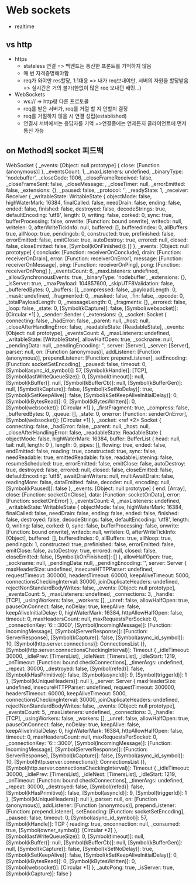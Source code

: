 # Web sockets
- realtime

## vs http
- https
  -  stateless 연결 => 백엔드는 통신한 프론트를 기억하지 않음
  - 매 번 자격증명해야함
  - req가 와야만 res할당, 1:1대응 => 내가 req보내야만, 서버의 자원을 할당받음 => 실시간은 거의 불가(한없이 많은 req 보내던 배민...)
- WebSockets
  - ws:// => http랑 다른 프로토콜
  - req를 받은 서버가, req를 거절 할 지 안할지 결정
  - req를 거절하지 않을 시 연결 성립(established)
  - 연결시 서버에서는 응답자를 기억 =>연결중에는 언제든지 클라이언트에 먼저 통신 가능

## on Method의 socket 피드백

WebSocket {
  _events: [Object: null prototype] { close: [Function (anonymous)] },
  _eventsCount: 1,
  _maxListeners: undefined,
  _binaryType: 'nodebuffer',
  _closeCode: 1006,
  _closeFrameReceived: false,
  _closeFrameSent: false,
  _closeMessage: <Buffer >,
  _closeTimer: null,
  _errorEmitted: false,
  _extensions: {},
  _paused: false,
  _protocol: '',
  _readyState: 1,
  _receiver: Receiver {
    _writableState: WritableState {
      objectMode: false,
      highWaterMark: 16384,
      finalCalled: false,
      needDrain: false,
      ending: false,
      ended: false,
      finished: false,
      destroyed: false,
      decodeStrings: true,
      defaultEncoding: 'utf8',
      length: 0,
      writing: false,
      corked: 0,
      sync: true,
      bufferProcessing: false,
      onwrite: [Function: bound onwrite],
      writecb: null,
      writelen: 0,
      afterWriteTickInfo: null,
      buffered: [],
      bufferedIndex: 0,
      allBuffers: true,
      allNoop: true,
      pendingcb: 0,
      constructed: true,
      prefinished: false,
      errorEmitted: false,
      emitClose: true,
      autoDestroy: true,
      errored: null,
      closed: false,
      closeEmitted: false,
      [Symbol(kOnFinished)]: []
    },
    _events: [Object: null prototype] {
      conclude: [Function: receiverOnConclude],
      drain: [Function: receiverOnDrain],
      error: [Function: receiverOnError],
      message: [Function: receiverOnMessage],
      ping: [Function: receiverOnPing],
      pong: [Function: receiverOnPong]
    },
    _eventsCount: 6,
    _maxListeners: undefined,
    _allowSynchronousEvents: true,
    _binaryType: 'nodebuffer',
    _extensions: {},
    _isServer: true,
    _maxPayload: 104857600,
    _skipUTF8Validation: false,
    _bufferedBytes: 0,
    _buffers: [],
    _compressed: false,
    _payloadLength: 0,
    _mask: undefined,
    _fragmented: 0,
    _masked: false,
    _fin: false,
    _opcode: 0,
    _totalPayloadLength: 0,
    _messageLength: 0,
    _fragments: [],
    _errored: false,
    _loop: false,
    _state: 0,
    [Symbol(kCapture)]: false,
    [Symbol(websocket)]: [Circular *1]
  },
  _sender: Sender {
    _extensions: {},
    _socket: Socket {
      connecting: false,
      _hadError: false,
      _parent: null,
      _host: null,
      _closeAfterHandlingError: false,
      _readableState: [ReadableState],
      _events: [Object: null prototype],
      _eventsCount: 4,
      _maxListeners: undefined,
      _writableState: [WritableState],
      allowHalfOpen: true,
      _sockname: null,
      _pendingData: null,
      _pendingEncoding: '',
      server: [Server],
      _server: [Server],
      parser: null,
      on: [Function (anonymous)],
      addListener: [Function (anonymous)],
      prependListener: [Function: prependListener],
      setEncoding: [Function: socketSetEncoding],
      _paused: false,
      timeout: 0,
      [Symbol(async_id_symbol)]: 57,
      [Symbol(kHandle)]: [TCP],
      [Symbol(lastWriteQueueSize)]: 0,
      [Symbol(timeout)]: null,
      [Symbol(kBuffer)]: null,
      [Symbol(kBufferCb)]: null,
      [Symbol(kBufferGen)]: null,
      [Symbol(kCapture)]: false,
      [Symbol(kSetNoDelay)]: true,
      [Symbol(kSetKeepAlive)]: false,
      [Symbol(kSetKeepAliveInitialDelay)]: 0,
      [Symbol(kBytesRead)]: 0,
      [Symbol(kBytesWritten)]: 0,
      [Symbol(websocket)]: [Circular *1]
    },
    _firstFragment: true,
    _compress: false,
    _bufferedBytes: 0,
    _queue: [],
    _state: 0,
    onerror: [Function: senderOnError],
    [Symbol(websocket)]: [Circular *1]
  },
  _socket: <ref *2> Socket {
    connecting: false,
    _hadError: false,
    _parent: null,
    _host: null,
    _closeAfterHandlingError: false,
    _readableState: ReadableState {
      objectMode: false,
      highWaterMark: 16384,
      buffer: BufferList { head: null, tail: null, length: 0 },
      length: 0,
      pipes: [],
      flowing: true,
      ended: false,
      endEmitted: false,
      reading: true,
      constructed: true,
      sync: false,
      needReadable: true,
      emittedReadable: false,
      readableListening: false,
      resumeScheduled: true,
      errorEmitted: false,
      emitClose: false,
      autoDestroy: true,
      destroyed: false,
      errored: null,
      closed: false,
      closeEmitted: false,
      defaultEncoding: 'utf8',
      awaitDrainWriters: null,
      multiAwaitDrain: false,
      readingMore: false,
      dataEmitted: false,
      decoder: null,
      encoding: null,
      [Symbol(kPaused)]: false
    },
    _events: [Object: null prototype] {
      end: [Array],
      close: [Function: socketOnClose],
      data: [Function: socketOnData],
      error: [Function: socketOnError]
    },
    _eventsCount: 4,
    _maxListeners: undefined,
    _writableState: WritableState {
      objectMode: false,
      highWaterMark: 16384,
      finalCalled: false,
      needDrain: false,
      ending: false,
      ended: false,
      finished: false,
      destroyed: false,
      decodeStrings: false,
      defaultEncoding: 'utf8',
      length: 0,
      writing: false,
      corked: 0,
      sync: false,
      bufferProcessing: false,
      onwrite: [Function: bound onwrite],
      writecb: null,
      writelen: 0,
      afterWriteTickInfo: [Object],
      buffered: [],
      bufferedIndex: 0,
      allBuffers: true,
      allNoop: true,
      pendingcb: 1,
      constructed: true,
      prefinished: false,
      errorEmitted: false,
      emitClose: false,
      autoDestroy: true,
      errored: null,
      closed: false,
      closeEmitted: false,
      [Symbol(kOnFinished)]: []
    },
    allowHalfOpen: true,
    _sockname: null,
    _pendingData: null,
    _pendingEncoding: '',
    server: Server {
      maxHeaderSize: undefined,
      insecureHTTPParser: undefined,
      requestTimeout: 300000,
      headersTimeout: 60000,
      keepAliveTimeout: 5000,
      connectionsCheckingInterval: 30000,
      joinDuplicateHeaders: undefined,
      rejectNonStandardBodyWrites: false,
      _events: [Object: null prototype],
      _eventsCount: 5,
      _maxListeners: undefined,
      _connections: 3,
      _handle: [TCP],
      _usingWorkers: false,
      _workers: [],
      _unref: false,
      allowHalfOpen: true,
      pauseOnConnect: false,
      noDelay: true,
      keepAlive: false,
      keepAliveInitialDelay: 0,
      highWaterMark: 16384,
      httpAllowHalfOpen: false,
      timeout: 0,
      maxHeadersCount: null,
      maxRequestsPerSocket: 0,
      _connectionKey: '6::::3000',
      [Symbol(IncomingMessage)]: [Function: IncomingMessage],
      [Symbol(ServerResponse)]: [Function: ServerResponse],
      [Symbol(kCapture)]: false,
      [Symbol(async_id_symbol)]: 10,
      [Symbol(http.server.connections)]: ConnectionsList {},
      [Symbol(http.server.connectionsCheckingInterval)]: Timeout {
        _idleTimeout: 30000,
        _idlePrev: [TimersList],
        _idleNext: [TimersList],
        _idleStart: 1219,
        _onTimeout: [Function: bound checkConnections],
        _timerArgs: undefined,
        _repeat: 30000,
        _destroyed: false,
        [Symbol(refed)]: false,
        [Symbol(kHasPrimitive)]: false,
        [Symbol(asyncId)]: 9,
        [Symbol(triggerId)]: 1
      },
      [Symbol(kUniqueHeaders)]: null
    },
    _server: Server {
      maxHeaderSize: undefined,
      insecureHTTPParser: undefined,
      requestTimeout: 300000,
      headersTimeout: 60000,
      keepAliveTimeout: 5000,
      connectionsCheckingInterval: 30000,
      joinDuplicateHeaders: undefined,
      rejectNonStandardBodyWrites: false,
      _events: [Object: null prototype],
      _eventsCount: 5,
      _maxListeners: undefined,
      _connections: 3,
      _handle: [TCP],
      _usingWorkers: false,
      _workers: [],
      _unref: false,
      allowHalfOpen: true,
      pauseOnConnect: false,
      noDelay: true,
      keepAlive: false,
      keepAliveInitialDelay: 0,
      highWaterMark: 16384,
      httpAllowHalfOpen: false,
      timeout: 0,
      maxHeadersCount: null,
      maxRequestsPerSocket: 0,
      _connectionKey: '6::::3000',
      [Symbol(IncomingMessage)]: [Function: IncomingMessage],
      [Symbol(ServerResponse)]: [Function: ServerResponse],
      [Symbol(kCapture)]: false,
      [Symbol(async_id_symbol)]: 10,
      [Symbol(http.server.connections)]: ConnectionsList {},
      [Symbol(http.server.connectionsCheckingInterval)]: Timeout {
        _idleTimeout: 30000,
        _idlePrev: [TimersList],
        _idleNext: [TimersList],
        _idleStart: 1219,
        _onTimeout: [Function: bound checkConnections],
        _timerArgs: undefined,
        _repeat: 30000,
        _destroyed: false,
        [Symbol(refed)]: false,
        [Symbol(kHasPrimitive)]: false,
        [Symbol(asyncId)]: 9,
        [Symbol(triggerId)]: 1
      },
      [Symbol(kUniqueHeaders)]: null
    },
    parser: null,
    on: [Function (anonymous)],
    addListener: [Function (anonymous)],
    prependListener: [Function: prependListener],
    setEncoding: [Function: socketSetEncoding],
    _paused: false,
    timeout: 0,
    [Symbol(async_id_symbol)]: 57,
    [Symbol(kHandle)]: TCP {
      reading: true,
      onconnection: null,
      _consumed: true,
      [Symbol(owner_symbol)]: [Circular *2]
    },
    [Symbol(lastWriteQueueSize)]: 0,
    [Symbol(timeout)]: null,
    [Symbol(kBuffer)]: null,
    [Symbol(kBufferCb)]: null,
    [Symbol(kBufferGen)]: null,
    [Symbol(kCapture)]: false,
    [Symbol(kSetNoDelay)]: true,
    [Symbol(kSetKeepAlive)]: false,
    [Symbol(kSetKeepAliveInitialDelay)]: 0,
    [Symbol(kBytesRead)]: 0,
    [Symbol(kBytesWritten)]: 0,
    [Symbol(websocket)]: [Circular *1]
  },
  _autoPong: true,
  _isServer: true,
  [Symbol(kCapture)]: false
}